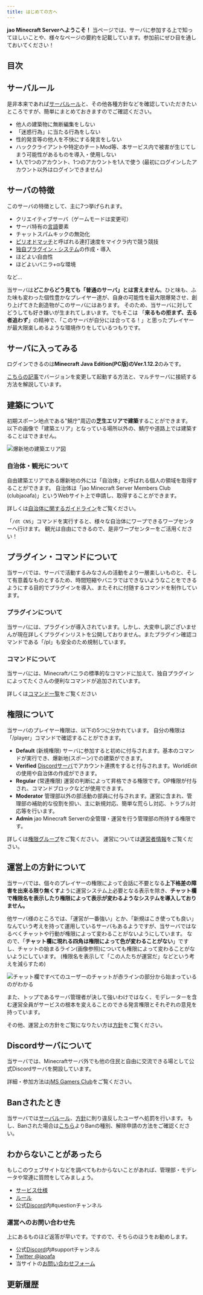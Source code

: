 ```yaml
---
title: はじめての方へ
---
```


**jao Minecraft Serverへようこそ！**
当ページでは、サーバに参加する上で知ってほしいことや、様々なページの要約を記載しています。参加前にぜひ目を通しておいてください！

## 目次

<!--contents-->

## サーバルール

是非本来であれば[サーバルール](https://jaoafa.com/rule)と、その他各種方針などを確認していただきたいところですが、簡単にまとめておきますのでご確認ください。

- 他人の建築物に無断編集をしない
- 「迷惑行為」に当たる行為をしない
- 性的発言等の他人を不快にする発言をしない
- ハッククライアントや特定のチートMod等、本サービス内で被害が生じてしまう可能性があるものを導入・使用しない
- 1人で1つのアカウント、1つのアカウントを1人で使う (最初にログインしたアカウント以外はログインできません)

## サーバの特徴

このサーバの特徴として、主に7つ挙げられます。

- クリエイティブサーバ（ゲームモードは変更可）
- サーバ特有の[言語](http://wiki.jaoafa.com/用語)要素
- チャットスパムキックの無効化
- [ピリオドマッチ](http://jaoafa.com/p)と呼ばれる連打速度をマイクラ内で競う競技
- [独自プラグイン・システム](https://github.com/jaoafa)の作成・導入
- ほどよい自由性
- ほどよいバニラ+αな環境

など…

当サーバは**どこからどう見ても「普通のサーバ」とは言えません**。ひと味も、ふた味も変わった個性豊かなプレイヤー達が、自身の可能性を最大限爆発させ、創り上げてきた創造物がこのサーバにはあります。
そのため、当サーバに対してどうしても好き嫌いが生まれてしまいます。でもそこは
「**来るもの拒まず、去る者追わず**」の精神で、「このサーバが自分には合ってる！」と思ったプレイヤーが最大限楽しめるような環境作りをしているつもりです。

## サーバに入ってみる

ログインできるのは**Minecraft Java Edition(PC版)**の**Ver.1.12.2**のみです。

[こちらの記事](https://jaoafa.com/blog/minhero_exp/multiplayer)でバージョンを変更して起動する方法と、マルチサーバに接続する方法を解説しています。

## 建築について

初期スポーン地点である"鯖庁"周辺の**芝生エリアで建築**することができます。
以下の画像で「建築エリア」となっている場所以外の、鯖庁や道路上では建築することはできません。

![爆新地の建築エリア図](https://jaoafa.com/wp-content/uploads/2020/11/bakushinchi-1010x1024.png)

### 自治体・観光について

自由建築エリアである爆新地の外には「自治体」と呼ばれる個人の領域を取得することができます。
自治体は「jao Minecraft Server Members Club (clubjaoafa)」というWebサイト上で申請し、取得することができます。

詳しくは[自治体に関するガイドライン](/server/guidelines/cities)をご覧ください。

「`/dt CNS`」コマンドを実行すると、様々な自治体にワープできるワープセンターへ行けます。
観光は自由にできるので、是非ワープセンターをご活用ください！

## プラグイン・コマンドについて

当サーバでは、サーバで活動するみなさんの活動をより一層楽しいものと、そして有意義なものとするため、時間短縮やバニラではできないようなことをできるようにする目的でプラグインを導入、またそれに付随するコマンドを制作しています。

### プラグインについて

当サーバには、プラグインが導入されています。しかし、大変申し訳ございませんが現在詳しくプラグインリストを公開しておりません。またプラグイン確認コマンドである「/pl」も安全のため規制しています。

### コマンドについて

当サーバには、Minecraftバニラの標準的なコマンドに加えて、独自プラグインによってたくさんの便利なコマンドが追加されています。

詳しくは[コマンド一覧](https://jaoafa.com/server/command)をご覧ください

## 権限について

当サーバのプレイヤー権限は、以下の5つに分かれています。
自分の権限は「/player」コマンドで確認することができます。

- **Default** (新規権限)
サーバに参加すると初めに付与されます。基本のコマンドが実行でき、爆新地(スポーン)での建築ができます。
- **Verified** 
[Discordサーバ](https://wiki.jaoafa.com/jMS_Gamers_Club)でアカウント連携をすると付与されます。WorldEditの使用や自治体の作成ができます。
- **Regular** (常連権限)
運営の判断によって昇格できる権限です。OP権限が付与され、コマンドブロックなどが使用できます。
- **Moderator**
管理部以外の部活動の部員に付与されます。運営に含まれ、管理部の補助的な役割を担い、主に新規対応、簡単な荒らし対応、トラブル対応等を行います。
- **Admin**
jao Minecraft Serverの全管理・運営を行う管理部の所持する権限です。

詳しくは[権限グループ](server/management/permission)をご覧ください。
運営については[運営者情報](/server/profiles)をご覧ください。

## 運営上の方針について

当サーバでは、個々のプレイヤーの権限によって会話に不要となる**上下格差の障害を出来る限り無くす**ように運営システム上必要となる表示を除き、**チャット欄で権限名を表示したり権限によって表示が変わるようなシステムを導入しておりません。**

他サーバ様のところでは、「運営が一番強い」とか、「新規はこき使っても良い」なんていう考えを持って運用しているサーバもあるようですが、当サーバではなるべくチャットや行動が権限によって変わることがないようにしています。
なので、「**チャット欄に現れる四角は権限によって色が変わることがない**」ですし、チャットの始まるライン(画像参照)についても権限によって変わることがないようにしています。
(権限名を表示して「この人たちが運営だ」などという考えを減らすため)

![チャット欄ですべてのユーザーのチャットが赤ラインの部分から始まっているのがわかる](
https://storage.jaoafa.com/d6fb696948c1f749beb06b9e4f21f0d9.png)

また、トップであるサーバ管理者が決して強いわけではなく、モデレーターを含む運営全員がサービスの根本を変えることのできる発言権限とそれぞれの意見を持っています。

その他、運営上の方針をご覧になりたい方は[方針](https://jaoafa.com/rule/management)をご覧ください。

## Discordサーバについて

当サーバでは、Minecraftサーバ外でも他の住民と自由に交流できる場として公式Discordサーバを開設しています。

詳細・参加方法は[jMS Gamers Club](https://wiki.jaoafa.com/jMS_Gamers_Club)をご覧ください。

## Banされたとき

当サーバでは[サーバルール](https://jaoafa.com/rule)、[方針](https://jaoafa.com/rule/management)に則り違反したユーザへ処罰を行います。
もし、Banされた場合は[こちら](https://jaoafa.com/rule/management/punishment)よりBanの種別、解除申請の方法をご確認ください。

## わからないことがあったら

もしこのウェブサイトなどを調べてもわからないことがあれば、管理部・モデレータや常連に質問をしてみましょう。

- [サービス仕様](/server/specifications)
- [ルール](https://jaoafa.com/rule)
- 公式[Discord](https://wiki.jaoafa.com/jMS_Gamers_Club)内#questionチャンネル

### 運営へのお問い合わせ先

上にあるものほど返答が早いです。ですので、そちらのほうをお勧めします。

- 公式[Discord](https://wiki.jaoafa.com/jMS_Gamers_Club)内#supportチャンネル
- [Twitter @jaoafa](https://twitter.com/jaoafa)
- 当サイトの[お問い合わせフォーム](/support/inquiry)

## 更新履歴

<!--history-->